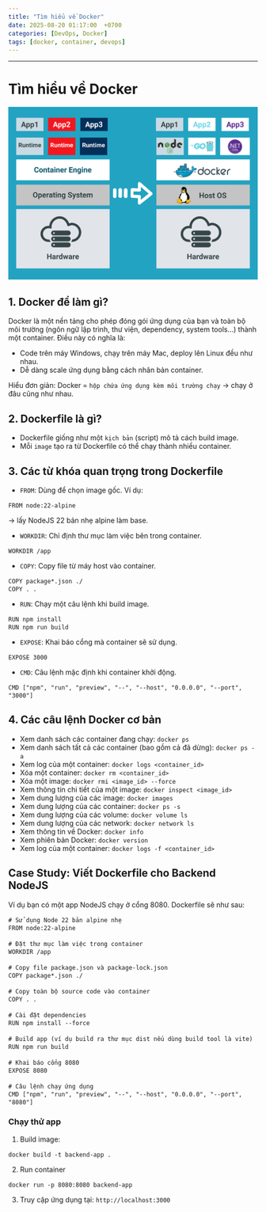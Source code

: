 ```yaml
---
title: "Tìm hiểu về Docker"
date: 2025-08-20 01:17:00  +0700
categories: [DevOps, Docker]
tags: [docker, container, devops]
---
```


---

# Tìm hiểu về Docker

<p align="center">
  <img src="/assets/images/docker/1.png" alt="Image title_1" />
</p>

## 1. Docker để làm gì?

Docker là một nền tảng cho phép đóng gói ứng dụng của bạn và toàn bộ môi trường (ngôn ngữ lập trình, thư viện, dependency, system tools…) thành một container.
Điều này có nghĩa là:
- Code trên máy Windows, chạy trên máy Mac, deploy lên Linux đều như nhau.
- Dễ dàng scale ứng dụng bằng cách nhân bản container.

Hiểu đơn giản: Docker = `hộp chứa ứng dụng kèm môi trường chạy` → chạy ở đâu cũng như nhau.

## 2. Dockerfile là gì?

- Dockerfile giống như một `kịch bản` (script) mô tả cách build image.
- Mỗi `image` tạo ra từ Dockerfile có thể chạy thành nhiều container.

## 3. Các từ khóa quan trọng trong Dockerfile

- `FROM`: Dùng để chọn image gốc. Ví dụ:
```
FROM node:22-alpine
```
-> lấy NodeJS 22 bản nhẹ alpine làm base.

- `WORKDIR`: Chỉ định thư mục làm việc bên trong container.
```
WORKDIR /app
```

- `COPY`: Copy file từ máy host vào container.
```
COPY package*.json ./
COPY . .
```

- `RUN`: Chạy một câu lệnh khi build image.
```
RUN npm install
RUN npm run build
```

- `EXPOSE`: Khai báo cổng mà container sẽ sử dụng.
```
EXPOSE 3000
```

- `CMD`: Câu lệnh mặc định khi container khởi động.
```
CMD ["npm", "run", "preview", "--", "--host", "0.0.0.0", "--port", "3000"]
```

## 4. Các câu lệnh Docker cơ bản

 - Xem danh sách các container đang chạy: `docker ps`
 - Xem danh sách tất cả các container (bao gồm cả đã dừng): `docker ps -a`
 - Xem log của một container: `docker logs <container_id>`
 - Xóa một container: `docker rm <container_id>`
 - Xóa một image: `docker rmi <image_id> --force`
 - Xem thông tin chi tiết của một image: `docker inspect <image_id>`
 - Xem dung lượng của các image: `docker images`
 - Xem dung lượng của các container: `docker ps -s`
 - Xem dung lượng của các volume: `docker volume ls`
 - Xem dung lượng của các network: `docker network ls`
 - Xem thông tin về Docker: `docker info`
 - Xem phiên bản Docker: `docker version`
 - Xem log của một container: `docker logs -f <container_id>`

## Case Study: Viết Dockerfile cho Backend NodeJS
Ví dụ bạn có một app NodeJS chạy ở cổng 8080.
Dockerfile sẽ như sau:

```
# Sử dụng Node 22 bản alpine nhẹ
FROM node:22-alpine

# Đặt thư mục làm việc trong container
WORKDIR /app

# Copy file package.json và package-lock.json
COPY package*.json ./

# Copy toàn bộ source code vào container
COPY . .

# Cài đặt dependencies
RUN npm install --force  

# Build app (ví dụ build ra thư mục dist nếu dùng build tool là vite)
RUN npm run build

# Khai báo cổng 8080
EXPOSE 8080

# Câu lệnh chạy ứng dụng
CMD ["npm", "run", "preview", "--", "--host", "0.0.0.0", "--port", "8080"]
```

### Chạy thử app
1. Build image:
```
docker build -t backend-app .
```
2. Run container
```
docker run -p 8080:8080 backend-app
```
3. Truy cập ứng dụng tại: `http://localhost:3000`

